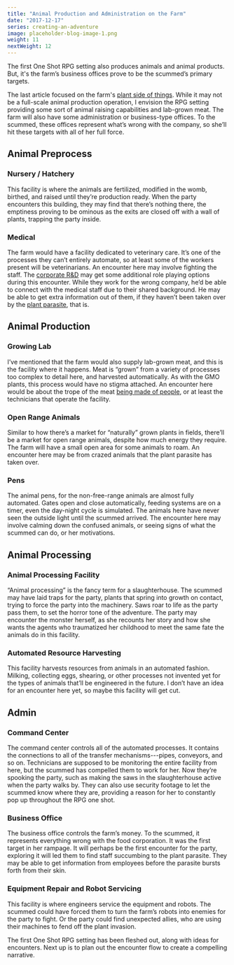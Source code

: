 ```yaml
---
title: "Animal Production and Administration on the Farm"
date: "2017-12-17"
series: creating-an-adventure
image: placeholder-blog-image-1.png
weight: 11
nextWeight: 12
---
```


The first One Shot RPG setting also produces animals and animal products. But, it's the farm’s business offices prove to be the scummed’s primary targets.<!--more-->

The last article focused on the farm's [plant side of things](/blog/creating-an-adventure/plant-processes-farm/). While it may not be a full-scale animal production operation, I envision the RPG setting providing some sort of animal raising capabilities and lab-grown meat. The farm will also have some administration or business-type offices. To the scummed, these offices represent what’s wrong with the company, so she’ll hit these targets with all of her full force.

## Animal Preprocess
### Nursery / Hatchery
This facility is where the animals are fertilized, modified in the womb, birthed, and raised until they’re production ready. When the party encounters this building, they may find that there’s nothing there, the emptiness proving to be ominous as the exits are closed off with a wall of plants, trapping the party inside.

### Medical
The farm would have a facility dedicated to veterinary care. It’s one of the processes they can’t entirely automate, so at least some of the workers present will be veterinarians. An encounter here may involve fighting the staff. The [corporate R&D](/blog/creating-the-characters/corporate-rd-premade-rpg-character/) may get some additional role playing options during this encounter. While they work for the wrong company, he’d be able to connect with the medical staff due to their shared background. He may be able to get extra information out of them, if they haven’t been taken over by the [plant parasite](/blog/creating-an-adventure/scummed-abilities/#plant-parasite), that is.

## Animal Production
### Growing Lab
I’ve mentioned that the farm would also supply lab-grown meat, and this is the facility where it happens. Meat is “grown” from a variety of processes too complex to detail here, and harvested automatically. As with the GMO plants, this process would have no stigma attached. An encounter here would be about the trope of the meat [being made of people](http://tvtropes.org/pmwiki/pmwiki.php/Main/ImAHumanitarian), or at least the technicians that operate the facility.

### Open Range Animals
Similar to how there’s a market for “naturally” grown plants in fields, there’ll be a market for open range animals, despite how much energy they require. The farm will have a small open area for some animals to roam. An encounter here may be from crazed animals that the plant parasite has taken over.

### Pens
The animal pens, for the non-free-range animals are almost fully automated. Gates open and close automatically, feeding systems are on a timer, even the day-night cycle is simulated. The animals here have never seen the outside light until the scummed arrived. The encounter here may involve calming down the confused animals, or seeing signs of what the scummed can do, or her motivations.

## Animal Processing
### Animal Processing Facility
“Animal processing” is the fancy term for a slaughterhouse. The scummed may have laid traps for the party, plants that spring into growth on contact, trying to force the party into the machinery. Saws roar to life as the party pass them, to set the horror tone of the adventure. The party may encounter the monster herself, as she recounts her story and how she wants the agents who traumatized her childhood to meet the same fate the animals do in this facility.

### Automated Resource Harvesting
This facility harvests resources from animals in an automated fashion. Milking, collecting eggs, shearing, or other processes not invented yet for the types of animals that’ll be engineered in the future. I don’t have an idea for an encounter here yet, so maybe this facility will get cut.

## Admin
### Command Center
The command center controls all of the automated processes. It contains the connections to all of the transfer mechanisms---pipes, conveyors, and so on. Technicians are supposed to be monitoring the entire facility from here, but the scummed has compelled them to work for her. Now they’re spooking the party, such as making the saws in the slaughterhouse active when the party walks by. They can also use security footage to let the scummed know where they are, providing a reason for her to constantly pop up throughout the RPG one shot.

### Business Office
The business office controls the farm’s money. To the scummed, it represents everything wrong with the food corporation. It was the first target in her rampage. It will perhaps be the first encounter for the party, exploring it will led them to find staff succumbing to the plant parasite. They may be able to get information from employees before the parasite bursts forth from their skin.

### Equipment Repair and Robot Servicing
This facility is where engineers service the equipment and robots. The scummed could have forced them to turn the farm’s robots into enemies for the party to fight. Or the party could find unexpected allies, who are using their machines to fend off the plant invasion.

The first One Shot RPG setting has been fleshed out, along with ideas for encounters. Next up is to plan out the encounter flow to create a compelling narrative.
